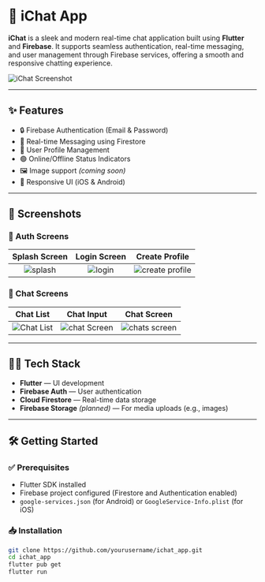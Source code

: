 # 📱 iChat App

**iChat** is a sleek and modern real-time chat application built using **Flutter** and **Firebase**. It supports seamless authentication, real-time messaging, and user management through Firebase services, offering a smooth and responsive chatting experience.

![iChat Screenshot](https://github.com/user-attachments/assets/1524851e-240d-437a-ba2b-7a6fd7e1f595)

---

## ✨ Features

- 🔒 Firebase Authentication (Email & Password)
- 💬 Real-time Messaging using Firestore
- 👤 User Profile Management
- 🟢 Online/Offline Status Indicators
- 🖼️ Image support *(coming soon)*
- 📱 Responsive UI (iOS & Android)

---

## 🚀 Screenshots

### 🔑 Auth Screens

| Splash Screen | Login Screen | Create Profile |
|:-------------:|:------------:|:--------------:|
| ![splash](https://github.com/user-attachments/assets/1524851e-240d-437a-ba2b-7a6fd7e1f595) | ![login](https://github.com/user-attachments/assets/90f5d6a4-c41d-415e-967f-920ba3ad4b97) | ![create profile](https://github.com/user-attachments/assets/eb2c72f6-106f-42f8-a384-c5546348c2fb) |

### 💬 Chat Screens

| Chat List | Chat Input | Chat Screen |
|:---------:|:-----------:|:----------:|
| ![Chat List](https://github.com/user-attachments/assets/c2818965-12ca-457a-9c53-ad1bb4e94857) | ![chat Screen](https://github.com/user-attachments/assets/331eafb9-7e67-4c0a-9cf5-c6953e62d0d3) | ![chats screen](https://github.com/user-attachments/assets/d5474b98-3fc0-47e7-85ea-55e8107264da) |

---

## 🧑‍💻 Tech Stack

- **Flutter** — UI development
- **Firebase Auth** — User authentication
- **Cloud Firestore** — Real-time data storage
- **Firebase Storage** *(planned)* — For media uploads (e.g., images)

---

## 🛠️ Getting Started

### ✅ Prerequisites

- Flutter SDK installed
- Firebase project configured (Firestore and Authentication enabled)
- `google-services.json` (for Android) or `GoogleService-Info.plist` (for iOS)

### 📥 Installation

```bash
git clone https://github.com/yourusername/ichat_app.git
cd ichat_app
flutter pub get
flutter run
